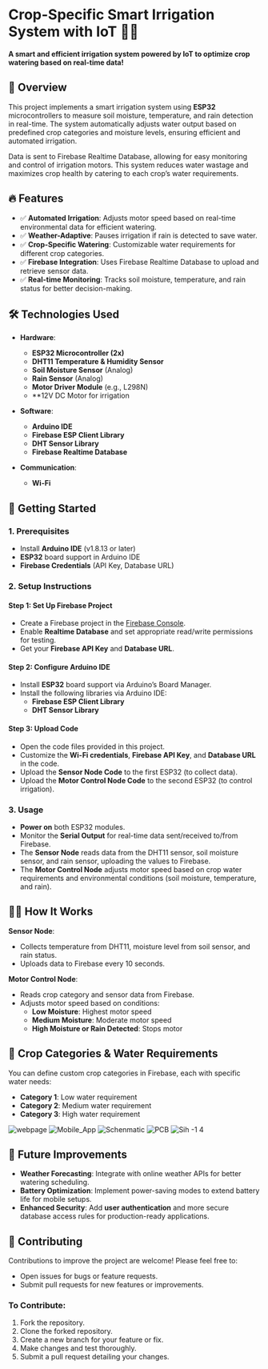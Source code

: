 # **Crop-Specific Smart Irrigation System with IoT** 🌱💧

**A smart and efficient irrigation system powered by IoT to optimize crop watering based on real-time data!**

## 📌 **Overview**
This project implements a smart irrigation system using **ESP32** microcontrollers to measure soil moisture, temperature, and rain detection in real-time. The system automatically adjusts water output based on predefined crop categories and moisture levels, ensuring efficient and automated irrigation.

Data is sent to Firebase Realtime Database, allowing for easy monitoring and control of irrigation motors. This system reduces water wastage and maximizes crop health by catering to each crop’s water requirements.

## 🔥 **Features**
- ✅ **Automated Irrigation**: Adjusts motor speed based on real-time environmental data for efficient watering.  
- ✅ **Weather-Adaptive**: Pauses irrigation if rain is detected to save water.  
- ✅ **Crop-Specific Watering**: Customizable water requirements for different crop categories.  
- ✅ **Firebase Integration**: Uses Firebase Realtime Database to upload and retrieve sensor data.  
- ✅ **Real-time Monitoring**: Tracks soil moisture, temperature, and rain status for better decision-making.

## 🛠 **Technologies Used**
- **Hardware**:
    - **ESP32 Microcontroller (2x)**
    - **DHT11 Temperature & Humidity Sensor**
    - **Soil Moisture Sensor** (Analog)
    - **Rain Sensor** (Analog)
    - **Motor Driver Module** (e.g., L298N)
    - **12V DC Motor for irrigation

- **Software**:
    - **Arduino IDE**
    - **Firebase ESP Client Library**
    - **DHT Sensor Library**
    - **Firebase Realtime Database**

- **Communication**:
    - **Wi-Fi**

## 🚀 **Getting Started**

### **1. Prerequisites**
- Install **Arduino IDE** (v1.8.13 or later)
- **ESP32** board support in Arduino IDE
- **Firebase Credentials** (API Key, Database URL)

### **2. Setup Instructions**

#### **Step 1**: Set Up Firebase Project
- Create a Firebase project in the [Firebase Console](https://console.firebase.google.com/).
- Enable **Realtime Database** and set appropriate read/write permissions for testing.
- Get your **Firebase API Key** and **Database URL**.

#### **Step 2**: Configure Arduino IDE
- Install **ESP32** board support via Arduino’s Board Manager.
- Install the following libraries via Arduino IDE:
  - **Firebase ESP Client Library**
  - **DHT Sensor Library**

#### **Step 3**: Upload Code
- Open the code files provided in this project.
- Customize the **Wi-Fi credentials**, **Firebase API Key**, and **Database URL** in the code.
- Upload the **Sensor Node Code** to the first ESP32 (to collect data).
- Upload the **Motor Control Node Code** to the second ESP32 (to control irrigation).

### **3. Usage**
- **Power on** both ESP32 modules.
- Monitor the **Serial Output** for real-time data sent/received to/from Firebase.
- The **Sensor Node** reads data from the DHT11 sensor, soil moisture sensor, and rain sensor, uploading the values to Firebase.
- The **Motor Control Node** adjusts motor speed based on crop water requirements and environmental conditions (soil moisture, temperature, and rain).

## 🧑‍🌾 **How It Works**
**Sensor Node**:
- Collects temperature from DHT11, moisture level from soil sensor, and rain status.
- Uploads data to Firebase every 10 seconds.

**Motor Control Node**:
- Reads crop category and sensor data from Firebase.
- Adjusts motor speed based on conditions:
  - **Low Moisture**: Highest motor speed
  - **Medium Moisture**: Moderate motor speed
  - **High Moisture or Rain Detected**: Stops motor

## 🌱 **Crop Categories & Water Requirements**
You can define custom crop categories in Firebase, each with specific water needs:
- **Category 1**: Low water requirement
- **Category 2**: Medium water requirement
- **Category 3**: High water requirement

![webpage](https://github.com/user-attachments/assets/62960013-aa2b-4ada-8ad9-182b9ad39e8b)
![Mobile_App](https://github.com/user-attachments/assets/36689b54-d07c-421b-a706-f1646977fff9)
![Schenmatic](https://github.com/user-attachments/assets/ae97e739-2b7c-4ba0-962f-2932c1c01ea2)
![PCB](https://github.com/user-attachments/assets/0c5786e5-6f57-4316-a5a9-0d05b85c1812)
![Sih -1 4](https://github.com/user-attachments/assets/0c5fd089-fb4a-418d-9560-72677863ee88)



## 🔮 **Future Improvements**
- **Weather Forecasting**: Integrate with online weather APIs for better watering scheduling.
- **Battery Optimization**: Implement power-saving modes to extend battery life for mobile setups.
- **Enhanced Security**: Add **user authentication** and more secure database access rules for production-ready applications.

## 🤝 **Contributing**
Contributions to improve the project are welcome! Please feel free to:
- Open issues for bugs or feature requests.
- Submit pull requests for new features or improvements.

### **To Contribute**:
1. Fork the repository.
2. Clone the forked repository.
3. Create a new branch for your feature or fix.
4. Make changes and test thoroughly.
5. Submit a pull request detailing your changes.


